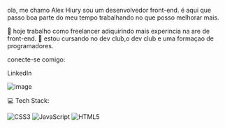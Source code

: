 <p> ola, me chamo Alex Hiury sou um desenvolvedor front-end. é aqui que passo boa parte do meu tempo trabalhando no que posso melhorar mais.</p>

🔭 hoje trabalho como freelancer adiquirindo mais experincia na are de front-end.
🌱 estou cursando no dev club,o dev club e uma formaçao de programadores.


conecte-se comigo:

LinkedIn

![image](https://github.com/user-attachments/assets/4567ca72-550e-4cef-9a13-f8a2eba3a7f4)


💻 Tech Stack:





![CSS3](https://img.shields.io/badge/css3-%231572B6.svg?style=for-the-badge&logo=css3&logoColor=white) ![JavaScript](https://img.shields.io/badge/javascript-%23323330.svg?style=for-the-badge&logo=javascript&logoColor=%23F7DF1E) ![HTML5](https://img.shields.io/badge/html5-%23E34F26.svg?style=for-the-badge&logo=html5&logoColor=white)

